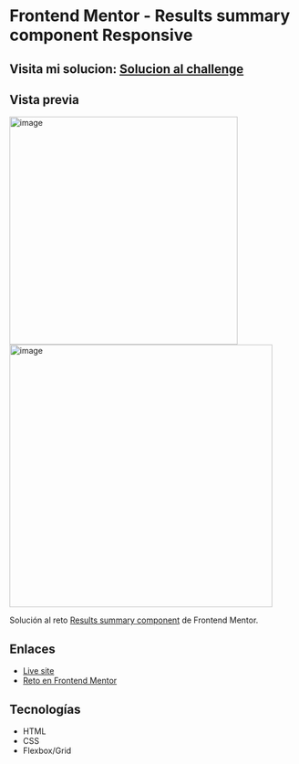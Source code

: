 # Frontend Mentor - Results summary component Responsive

## Visita mi solucion: [Solucion al challenge](https://rdz-summary-component.netlify.app/)

## Vista previa
<img width="400" alt="image" src="https://github.com/user-attachments/assets/fdac5c9f-bb21-4301-a8d3-74335920bf3b" />
<img width="461" alt="image" src="https://github.com/user-attachments/assets/90bed01b-a67e-4d9b-aad5-7e49a8c0f9c5" />


Solución al reto [Results summary component](https://www.frontendmentor.io/challenges/results-summary-component-CE_K6s0maV) de Frontend Mentor.

## Enlaces
- [Live site](https://tu-usuario.github.io/results-summary-component)
- [Reto en Frontend Mentor](https://www.frontendmentor.io/challenges/results-summary-component-CE_K6s0maV)

## Tecnologías
- HTML
- CSS
- Flexbox/Grid
